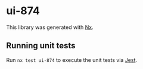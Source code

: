 # ui-874

This library was generated with [Nx](https://nx.dev).

## Running unit tests

Run `nx test ui-874` to execute the unit tests via [Jest](https://jestjs.io).
